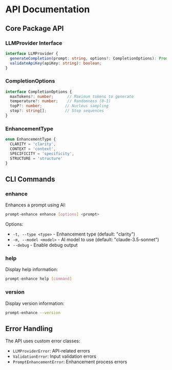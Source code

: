 # API Documentation

## Core Package API

### LLMProvider Interface

```typescript
interface LLMProvider {
  generateCompletion(prompt: string, options?: CompletionOptions): Promise<CompletionResult>;
  validateApiKey(apiKey: string): boolean;
}
```

### CompletionOptions

```typescript
interface CompletionOptions {
  maxTokens?: number;      // Maximum tokens to generate
  temperature?: number;    // Randomness (0-1)
  topP?: number;          // Nucleus sampling
  stop?: string[];        // Stop sequences
}
```

### EnhancementType

```typescript
enum EnhancementType {
  CLARITY = 'clarity',
  CONTEXT = 'context',
  SPECIFICITY = 'specificity',
  STRUCTURE = 'structure'
}
```

## CLI Commands

### enhance

Enhances a prompt using AI:

```bash
prompt-enhance enhance [options] <prompt>
```

Options:
- `-t, --type <type>` - Enhancement type (default: "clarity")
- `-m, --model <model>` - AI model to use (default: "claude-3.5-sonnet")
- `--debug` - Enable debug output

### help

Display help information:

```bash
prompt-enhance help [command]
```

### version

Display version information:

```bash
prompt-enhance --version
```

## Error Handling

The API uses custom error classes:

- `LLMProviderError`: API-related errors
- `ValidationError`: Input validation errors
- `PromptEnhancementError`: Enhancement process errors
